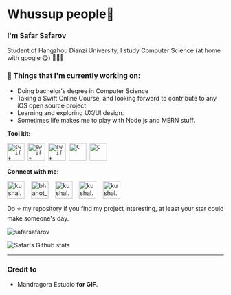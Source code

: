 # Whussup people👋

### I'm Safar Safarov

Student of Hangzhou Dianzi University, I study Computer Science (at home with google 😋) 👨🏻‍💻

### 💼 Things that I'm currently working on:

- Doing bachelor's degree in Computer Science
- Taking a Swift Online Course, and looking forward to contribute to any iOS open source project.
- Learning and exploring UX/UI design.
- Sometimes life makes me to play with Node.js and MERN stuff.

**Tool kit:**

<p align="left">
<code><img src="https://github.com/abranhe/programming-languages-logos/blob/master/src/javascript/javascript_48x48.png" alt="swift" width="40" height="40"/></code>&nbsp;
<code><img src="https://github.com/abranhe/programming-languages-logos/blob/master/src/python/python_48x48.png" alt="swift" width="40" height="40"/></code>&nbsp;
  <code><img src="https://github.com/abranhe/programming-languages-logos/blob/master/src/swift/swift_48x48.png" alt="swift" width="40" height="40"/></code>&nbsp;
  <code><img src="https://github.com/abranhe/programming-languages-logos/blob/master/src/c/c_48x48.png" alt="C" width="40" height="40" /></code>&nbsp;
  <code><img src="https://github.com/vorillaz/devicons/tree/master/!PNG/aws" alt="C" width="40" height="40" /></code>&nbsp;

**Connect with me:**

<p align="left">
<a href="https://www.instagram.com/codestorm/" target="blank"><img align="center" src="https://cdn.jsdelivr.net/npm/simple-icons@3.0.1/icons/instagram.svg" alt="kushal.bhanot" height="40" width="40" /></a> &nbsp;&nbsp;
<a href="https://twitter.com/safarsafarov" target="blank"><img align="center" src="https://cdn.jsdelivr.net/npm/simple-icons@3.0.1/icons/twitter.svg" alt="bhanot_kushal" height="40" width="40" /></a> &nbsp;&nbsp;
<a href="https://open.spotify.com/user/71jk9rs40fqkp8r0by1ws1rgy?si=3dV1ms89TQmkBHXbVgjn5g" target="blank"><img align="center" src="https://cdn.jsdelivr.net/npm/simple-icons@3.0.1/icons/spotify.svg" alt="kushal.bhanot.98" height="40" width="40" /></a> &nbsp;&nbsp;
  <a href="https://medium.com/@safarslife" target="blank"><img align="center" src="https://cdn.jsdelivr.net/npm/simple-icons@3.0.1/icons/medium.svg" alt="kushal.bhanot.98" height="40" width="40" /></a> &nbsp;&nbsp;
   <a href="https://unsplash.com/@codestorm" target="blank"><img align="center" src="https://cdn.jsdelivr.net/npm/simple-icons@3.0.1/icons/unsplash.svg" alt="kushal.bhanot.98" height="40" width="40" /></a> &nbsp;&nbsp;
</p>

Do ⭐ my repository if you find my project interesting, at least your star could make someone's day.

<img src="https://komarev.com/ghpvc/?username=safarsafarov" alt="safarsafarov" />

![Safar's Github stats](https://github-readme-stats.vercel.app/api?username=safarsafarov&show_icons=true)

---

### Credit to

- Mandragora Estudio **for GIF**.
